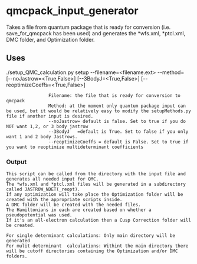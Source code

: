 # qmcpack_input_generator
Takes a file from quantum package that is ready for conversion (i.e. save_for_qmcpack has been used) and generates the *wfs.xml, *ptcl.xml, DMC folder, and Optimization folder. 


## Uses
   ./setup_QMC_calculation.py setup --filename=<filename.ext> --method=<QP> 		
                                   [--noJastrow=<True,False>]
			                             [--3BodyJ=<True,False>]
			                             [--reoptimizeCoeffs=<True,False>]
                                   
                    Filename: the file that is ready for conversion to qmcpack
                    Method: at the moment only quantum package input can be used, but it would be relatively easy to modify the setupMethods.py file if another input is desired.
                    --noJastrow= default is false. Set to true if you do NOT want 1,2, or 3 body jastrow
                    --3BodyJ   =default is True. Set to false if you only want 1 and 2 body Jastrows.
                    --reoptimizeCoeffs = default is False. Set to true if you want to reoptimize multideterminant coefficients
                 
### Output 
    This script can be called from the directory with the input file and generates all needed input for QMC.
    The *wfs.xml and *ptcl.xml files will be generated in a subdirectory called JASTROW_NDET(_reopt).
    If any optimization will take place the Optimization folder will be created with the appropriate scripts inside. 
    A DMC folder will be created with the needed files. 
    The Hamiltonians in each are created based on whether a pseudopotential was used. 
    If it's an all-electron calculation then a Cusp Correction folder will be created.
    
    For single determinant calculations: Only main directory will be generated
    For mulit determinant  calculations: Withint the main directory there will be cutoff directories containing the Optimization and/or DMC folders.
   
   

